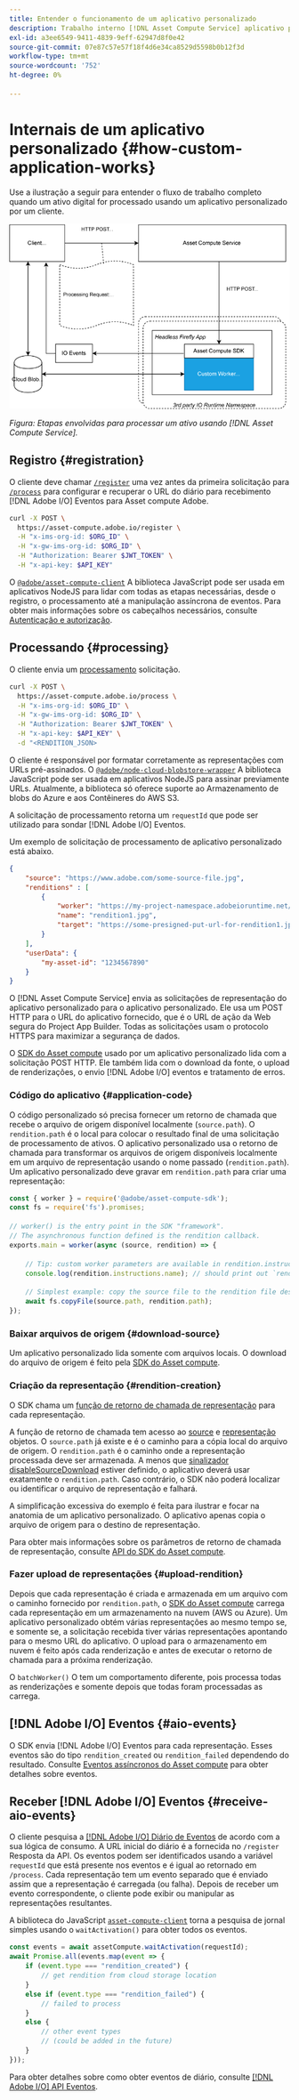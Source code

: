 ```yaml
---
title: Entender o funcionamento de um aplicativo personalizado
description: Trabalho interno [!DNL Asset Compute Service] aplicativo personalizado para ajudar a entender como funciona.
exl-id: a3ee6549-9411-4839-9eff-62947d8f0e42
source-git-commit: 07e87c57e57f18f4d6e34ca8529d5598b0b12f3d
workflow-type: tm+mt
source-wordcount: '752'
ht-degree: 0%

---
```


# Internais de um aplicativo personalizado {#how-custom-application-works}

Use a ilustração a seguir para entender o fluxo de trabalho completo quando um ativo digital for processado usando um aplicativo personalizado por um cliente.

![Fluxo de trabalho do aplicativo personalizado](assets/customworker.png)

*Figura: Etapas envolvidas para processar um ativo usando [!DNL Asset Compute Service].*

## Registro {#registration}

O cliente deve chamar [`/register`](api.md#register) uma vez antes da primeira solicitação para [`/process`](api.md#process-request) para configurar e recuperar o URL do diário para recebimento [!DNL Adobe I/O] Eventos para Asset compute Adobe.

```sh
curl -X POST \
  https://asset-compute.adobe.io/register \
  -H "x-ims-org-id: $ORG_ID" \
  -H "x-gw-ims-org-id: $ORG_ID" \
  -H "Authorization: Bearer $JWT_TOKEN" \
  -H "x-api-key: $API_KEY"
```

O [`@adobe/asset-compute-client`](https://github.com/adobe/asset-compute-client#usage) A biblioteca JavaScript pode ser usada em aplicativos NodeJS para lidar com todas as etapas necessárias, desde o registro, o processamento até a manipulação assíncrona de eventos. Para obter mais informações sobre os cabeçalhos necessários, consulte [Autenticação e autorização](api.md).

## Processando {#processing}

O cliente envia um [processamento](api.md#process-request) solicitação.

```sh
curl -X POST \
  https://asset-compute.adobe.io/process \
  -H "x-ims-org-id: $ORG_ID" \
  -H "x-gw-ims-org-id: $ORG_ID" \
  -H "Authorization: Bearer $JWT_TOKEN" \
  -H "x-api-key: $API_KEY" \
  -d "<RENDITION_JSON>
```

O cliente é responsável por formatar corretamente as representações com URLs pré-assinados. O [`@adobe/node-cloud-blobstore-wrapper`](https://github.com/adobe/node-cloud-blobstore-wrapper#presigned-urls) A biblioteca JavaScript pode ser usada em aplicativos NodeJS para assinar previamente URLs. Atualmente, a biblioteca só oferece suporte ao Armazenamento de blobs do Azure e aos Contêineres do AWS S3.

A solicitação de processamento retorna um `requestId` que pode ser utilizado para sondar [!DNL Adobe I/O] Eventos.

Um exemplo de solicitação de processamento de aplicativo personalizado está abaixo.

```json
{
    "source": "https://www.adobe.com/some-source-file.jpg",
    "renditions" : [
        {
            "worker": "https://my-project-namespace.adobeioruntime.net/api/v1/web/my-namespace-version/my-worker",
            "name": "rendition1.jpg",
            "target": "https://some-presigned-put-url-for-rendition1.jpg",
        }
    ],
    "userData": {
        "my-asset-id": "1234567890"
    }
}
```

O [!DNL Asset Compute Service] envia as solicitações de representação do aplicativo personalizado para o aplicativo personalizado. Ele usa um POST HTTP para o URL do aplicativo fornecido, que é o URL de ação da Web segura do Project App Builder. Todas as solicitações usam o protocolo HTTPS para maximizar a segurança de dados.

O [SDK do Asset compute](https://github.com/adobe/asset-compute-sdk#adobe-asset-compute-worker-sdk) usado por um aplicativo personalizado lida com a solicitação POST HTTP. Ele também lida com o download da fonte, o upload de renderizações, o envio [!DNL Adobe I/O] eventos e tratamento de erros.

<!-- TBD: Add the application diagram. -->

### Código do aplicativo {#application-code}

O código personalizado só precisa fornecer um retorno de chamada que recebe o arquivo de origem disponível localmente (`source.path`). O `rendition.path` é o local para colocar o resultado final de uma solicitação de processamento de ativos. O aplicativo personalizado usa o retorno de chamada para transformar os arquivos de origem disponíveis localmente em um arquivo de representação usando o nome passado (`rendition.path`). Um aplicativo personalizado deve gravar em `rendition.path` para criar uma representação:

```javascript
const { worker } = require('@adobe/asset-compute-sdk');
const fs = require('fs').promises;

// worker() is the entry point in the SDK "framework".
// The asynchronous function defined is the rendition callback.
exports.main = worker(async (source, rendition) => {

    // Tip: custom worker parameters are available in rendition.instructions.
    console.log(rendition.instructions.name); // should print out `rendition.jpg`.

    // Simplest example: copy the source file to the rendition file destination so as to transfer the asset as is without processing.
    await fs.copyFile(source.path, rendition.path);
});
```

### Baixar arquivos de origem {#download-source}

Um aplicativo personalizado lida somente com arquivos locais. O download do arquivo de origem é feito pela [SDK do Asset compute](https://github.com/adobe/asset-compute-sdk#adobe-asset-compute-worker-sdk).

### Criação da representação {#rendition-creation}

O SDK chama um [função de retorno de chamada de representação](https://github.com/adobe/asset-compute-sdk#rendition-callback-for-worker-required) para cada representação.

A função de retorno de chamada tem acesso ao [source](https://github.com/adobe/asset-compute-sdk#source) e [representação](https://github.com/adobe/asset-compute-sdk#rendition) objetos. O `source.path` já existe e é o caminho para a cópia local do arquivo de origem. O `rendition.path` é o caminho onde a representação processada deve ser armazenada. A menos que [sinalizador disableSourceDownload](https://github.com/adobe/asset-compute-sdk#worker-options-optional) estiver definido, o aplicativo deverá usar exatamente o `rendition.path`. Caso contrário, o SDK não poderá localizar ou identificar o arquivo de representação e falhará.

A simplificação excessiva do exemplo é feita para ilustrar e focar na anatomia de um aplicativo personalizado. O aplicativo apenas copia o arquivo de origem para o destino de representação.

Para obter mais informações sobre os parâmetros de retorno de chamada de representação, consulte [API do SDK do Asset compute](https://github.com/adobe/asset-compute-sdk#api-details).

### Fazer upload de representações {#upload-rendition}

Depois que cada representação é criada e armazenada em um arquivo com o caminho fornecido por `rendition.path`, o [SDK do Asset compute](https://github.com/adobe/asset-compute-sdk#adobe-asset-compute-worker-sdk) carrega cada representação em um armazenamento na nuvem (AWS ou Azure). Um aplicativo personalizado obtém várias representações ao mesmo tempo se, e somente se, a solicitação recebida tiver várias representações apontando para o mesmo URL do aplicativo. O upload para o armazenamento em nuvem é feito após cada renderização e antes de executar o retorno de chamada para a próxima renderização.

O `batchWorker()` O tem um comportamento diferente, pois processa todas as renderizações e somente depois que todas foram processadas as carrega.

## [!DNL Adobe I/O] Eventos {#aio-events}

O SDK envia [!DNL Adobe I/O] Eventos para cada representação. Esses eventos são do tipo `rendition_created` ou `rendition_failed` dependendo do resultado. Consulte [Eventos assíncronos do Asset compute](api.md#asynchronous-events) para obter detalhes sobre eventos.

## Receber [!DNL Adobe I/O] Eventos {#receive-aio-events}

O cliente pesquisa a [[!DNL Adobe I/O] Diário de Eventos](https://www.adobe.io/apis/experienceplatform/events/ioeventsapi.html#/Journaling) de acordo com a sua lógica de consumo. A URL inicial do diário é a fornecida no `/register` Resposta da API. Os eventos podem ser identificados usando a variável `requestId` que está presente nos eventos e é igual ao retornado em `/process`. Cada representação tem um evento separado que é enviado assim que a representação é carregada (ou falha). Depois de receber um evento correspondente, o cliente pode exibir ou manipular as representações resultantes.

A biblioteca do JavaScript [`asset-compute-client`](https://github.com/adobe/asset-compute-client#usage) torna a pesquisa de jornal simples usando o `waitActivation()` para obter todos os eventos.

```javascript
const events = await assetCompute.waitActivation(requestId);
await Promise.all(events.map(event => {
    if (event.type === "rendition_created") {
        // get rendition from cloud storage location
    }
    else if (event.type === "rendition_failed") {
        // failed to process
    }
    else {
        // other event types
        // (could be added in the future)
    }
}));
```

Para obter detalhes sobre como obter eventos de diário, consulte [[!DNL Adobe I/O] API Eventos](https://www.adobe.io/apis/experienceplatform/events/ioeventsapi.html#!adobedocs/adobeio-events/master/events-api-reference.yaml).

<!-- TBD:
* Illustration of the controls/data flow.
* Basic overview, in text and not code, of how an application works.
-->
